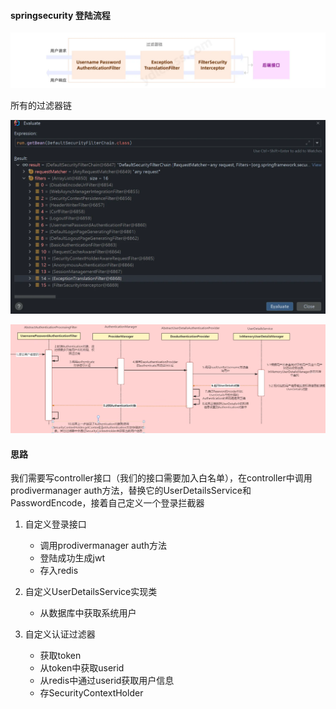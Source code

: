 #### springsecurity 登陆流程

![img](..\img\1713933000648-c73d769f-23e5-4247-a783-a30ac49b0c05.webp)

所有的过滤器链

![img](..\img\1713933000722-813c64e2-a0e6-4120-ba73-0f8dac72dbf4.webp)

![PixPin_2025-03-24_11-22-48](..\img\PixPin_2025-03-24_11-22-48-1742786577184-9.png)

#### 思路

我们需要写controller接口（我们的接口需要加入白名单），在controller中调用prodivermanager auth方法，替换它的UserDetailsService和PasswordEncode，接着自己定义一个登录拦截器

1. 自定义登录接口
   * 调用prodivermanager auth方法
   * 登陆成功生成jwt
   * 存入redis
2. 自定义UserDetailsService实现类
   * 从数据库中获取系统用户

3. 自定义认证过滤器
   * 获取token
   * 从token中获取userid
   * 从redis中通过userid获取用户信息
   * 存SecurityContextHolder

​	

​	

​	
